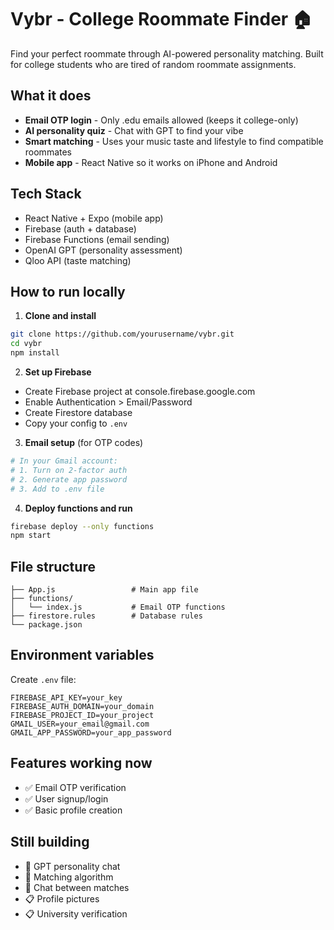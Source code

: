 # Vybr - College Roommate Finder 🏠

Find your perfect roommate through AI-powered personality matching. Built for college students who are tired of random roommate assignments.

## What it does
- **Email OTP login** - Only .edu emails allowed (keeps it college-only)
- **AI personality quiz** - Chat with GPT to find your vibe
- **Smart matching** - Uses your music taste and lifestyle to find compatible roommates
- **Mobile app** - React Native so it works on iPhone and Android

## Tech Stack
- React Native + Expo (mobile app)
- Firebase (auth + database)
- Firebase Functions (email sending)
- OpenAI GPT (personality assessment)
- Qloo API (taste matching)

## How to run locally

1. **Clone and install**
```bash
git clone https://github.com/yourusername/vybr.git
cd vybr
npm install
```

2. **Set up Firebase**
- Create Firebase project at console.firebase.google.com
- Enable Authentication > Email/Password
- Create Firestore database
- Copy your config to `.env`

3. **Email setup** (for OTP codes)
```bash
# In your Gmail account:
# 1. Turn on 2-factor auth
# 2. Generate app password 
# 3. Add to .env file
```

4. **Deploy functions and run**
```bash
firebase deploy --only functions
npm start
```

## File structure
```
├── App.js                 # Main app file
├── functions/
│   └── index.js           # Email OTP functions
├── firestore.rules        # Database rules
└── package.json
```

## Environment variables
Create `.env` file:
```
FIREBASE_API_KEY=your_key
FIREBASE_AUTH_DOMAIN=your_domain
FIREBASE_PROJECT_ID=your_project
GMAIL_USER=your_email@gmail.com
GMAIL_APP_PASSWORD=your_app_password
```

## Features working now
- ✅ Email OTP verification
- ✅ User signup/login
- ✅ Basic profile creation

## Still building
- 🚧 GPT personality chat
- 🚧 Matching algorithm
- 🚧 Chat between matches
- 📋 Profile pictures
- 📋 University verification
